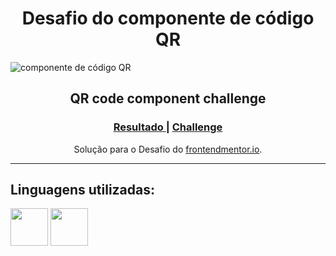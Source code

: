 <h1 align="center">Desafio do componente de código QR</h1>

![componente de código QR](https://user-images.githubusercontent.com/111795220/216732447-560fcb8b-8454-4edf-8b40-59f4516e985d.png)

<h2 align="center">QR code component challenge</h2>

<div align="center">
  <h3>
    <a href="https:" color="white">
      Resultado
    </a>
    <span> | </span>
    <a href="https://www.frontendmentor.io/challenges/qr-code-component-iux_sIO_H">
      Challenge
    </a>
  </h3>
</div>
<div align="center">
   Solução para o Desafio do <a href="https://www.frontendmentor.io/challenges/qr-code-component-iux_sIO_H" target="_blank">frontendmentor.io</a>.
</div>

****
## Linguagens utilizadas:

<div>
<img src="https://cdn.jsdelivr.net/gh/devicons/devicon/icons/css3/css3-plain-wordmark.svg" width="60"/>
<img src="https://cdn.jsdelivr.net/gh/devicons/devicon/icons/html5/html5-plain-wordmark.svg" width="60"/>
</div>
